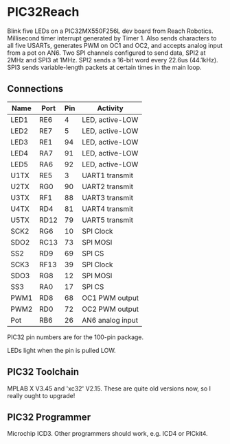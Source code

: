 # PIC32Reach #

Blink five LEDs on a PIC32MX550F256L dev board from Reach Robotics.
Millisecond timer interrupt generated by Timer 1.
Also sends characters to all five USARTs,
generates PWM on OC1 and OC2,
and accepts analog input from a pot on AN6.
Two SPI channels configured to send data, SPI2 at 2MHz and SPI3 at 1MHz.
SPI2 sends a 16-bit word every 22.6us (44.1kHz).
SPI3 sends variable-length packets at certain times in the main loop.

## Connections ##

| Name | Port | Pin | Activity         |
|------|------|-----|------------------|
| LED1 | RE6  | 4   | LED, active-LOW  |
| LED2 | RE7  | 5   | LED, active-LOW  |
| LED3 | RE1  | 94  | LED, active-LOW  |
| LED4 | RA7  | 91  | LED, active-LOW  |
| LED5 | RA6  | 92  | LED, active-LOW  |
| U1TX | RE5  | 3   | UART1 transmit   |
| U2TX | RG0  | 90  | UART2 transmit   |
| U3TX | RF1  | 88  | UART3 transmit   |
| U4TX | RD4  | 81  | UART4 transmit   |
| U5TX | RD12 | 79  | UART5 transmit   |
| SCK2 | RG6  | 10  | SPI Clock        |
| SDO2 | RC13 | 73  | SPI MOSI         |
| SS2  | RD9  | 69  | SPI CS           |
| SCK3 | RF13 | 39  | SPI Clock        |
| SDO3 | RG8  | 12  | SPI MOSI         |
| SS3  | RA0  | 17  | SPI CS           |
| PWM1 | RD8  | 68  | OC1 PWM output   |
| PWM2 | RD0  | 72  | OC2 PWM output   |
| Pot  | RB6  | 26  | AN6 analog input |

PIC32 pin numbers are for the 100-pin package.

LEDs light when the pin is pulled LOW.

## PIC32 Toolchain ##

MPLAB X V3.45 and 'xc32' V2.15.
These are quite old versions now, so I really ought to upgrade!

## PIC32 Programmer ##

Microchip ICD3.
Other programmers should work, e.g. ICD4 or PICkit4.

